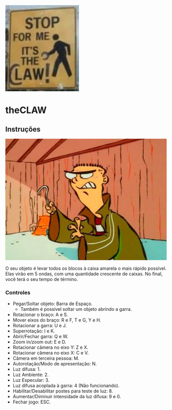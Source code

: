 ![theCLAW](/theCLAW.jpg)
# theCLAW

## Instruções
![edClaw](/edClaw.jpg)

O seu objeto é levar todos os blocos à caixa amarela o mais rápido possível. Elas virão em 5 ondas, com uma quantidade crescente de caixas. No final, você terá o seu tempo de término.

### Controles

- Pegar/Soltar objeto: Barra de Espaço.
  - Também é possível soltar um objeto abrindo a garra. 
- Rotacionar o braço: A e S.
- Mover eixos do braço: R e F, T e G, Y e H.
- Rotacionar a garra: U e J.
- Superrotação: I e K.
- Abrir/Fechar garra: Q e W.
- Zoom in/zoom out: E e D.
- Rotacionar câmera no eixo Y: Z e X.
- Rotacionar câmera no eixo X: C e V.
- Câmera em terceira pessoa: M.
- Autorotação/Modo de apresentação: N.
- Luz difusa: 1.
- Luz Ambiente: 2.
- Luz Especular: 3.
- Luz difusa acoplada à garra: 4 (Não funcionando).
- Habilitar/Desabilitar postes para teste de luz: 8.
- Aumentar/Diminuir intensidade da luz difusa: 9 e 0.
- Fechar jogo: ESC.
